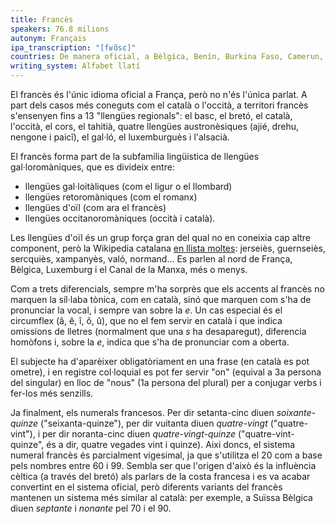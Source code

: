 ```yaml
---
title: Francès
speakers: 76.8 milions
autonym: Français
ipa_transcription: "[fʁɑ̃sɛ]"
countries: De manera oficial, a Bèlgica, Benín, Burkina Faso, Camerun, Canadà, República Centreafricana, Txad, Comores, Costa d'Ivori, República Democràtica del Congo, Djibouti, Guinea Equatorial, França, Gabon, Guinea, Haití, Luxemburg, Madagascar, Mali, Mònaco, Níger, República del Congo, Ruanda, Senegal, Seychelles, Suïssa, Togo i Vanuatu.
writing_system: Alfabet llatí
---
```


El francès és l'únic idioma oficial a França, però no n'és l'única parlat. A part dels casos més coneguts com el català o l'occità, a territori francès s'ensenyen fins a 13 "llengües regionals": el basc, el bretó, el català, l'occità, el cors, el tahitià, quatre llengües austronèsiques (ajié, drehu, nengone i paicî), el gal·ló, el luxemburguès i l'alsacià.

El francès forma part de la subfamília lingüistica de llengües gal·loromàniques, que es divideix entre:

- llengües gal·loitàliques (com el ligur o el llombard)
- llengües retoromàniques (com el romanx)
- llengües d'oïl (com ara el francès)
- llengües occitanoromàniques (occità i català).

Les llengües d'oïl és un grup força gran del qual no en coneixia cap altre component, però la Wikipedia catalana [en llista moltes][oil]: jerseiès, guernseiès, sercquiès, xampanyès, való, normand... Es parlen al nord de França, Bèlgica, Luxemburg i el Canal de la Manxa, més o menys.

Com a trets diferencials, sempre m'ha sorprès que els accents al francès no marquen la síl·laba tònica, com en català, sinó que marquen com s'ha de pronunciar la vocal, i sempre van sobre la *e*. Un cas especial és el circumflex (â, ê, î, ô, û), que no el fem servir en català i que indica omissions de lletres (normalment que una *s* ha desaparegut), diferencia homòfons i, sobre la *e*, indica que s'ha de pronunciar com a oberta. 

El subjecte ha d'aparèixer obligatòriament en una frase (en català es pot ometre), i en registre col·loquial es pot fer servir "on" (equival a 3a persona del singular) en lloc de "nous" (1a persona del plural) per a conjugar verbs i fer-los més senzills.

Ja finalment, els numerals francesos. Per dir setanta-cinc diuen *soixante-quinze* ("seixanta-quinze"), per dir vuitanta diuen *quatre-vingt* ("quatre-vint"), i per dir noranta-cinc diuen *quatre-vingt-quinze* ("quatre-vint-quinze", és a dir, quatre vegades vint i quinze). Aixi doncs, el sistema numeral francès és parcialment vigesimal, ja que s'utilitza el 20 com a base pels nombres entre 60 i 99. Sembla ser que l'origen d'això és la influència cèltica (a través del bretó) als parlars de la costa francesa i es va acabar convertint en el sistema oficial, però diferents variants del francès mantenen un sistema més similar al català: per exemple, a Suïssa  Bèlgica diuen *septante* i *nonante* pel 70 i el 90.

[oil]: https://www.wikiwand.com/ca/Lleng%C3%BCes_d%27o%C3%AFl
